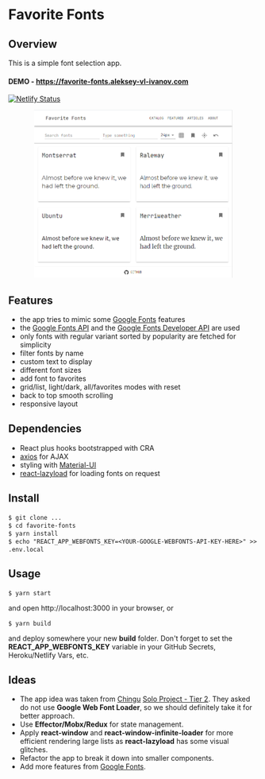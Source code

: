 # Favorite Fonts

## Overview

This is a simple font selection app.

#### DEMO - https://favorite-fonts.aleksey-vl-ivanov.com

[![Netlify Status](https://api.netlify.com/api/v1/badges/1aa71ca4-026f-4ce2-8085-e144ef9ffe0a/deploy-status)](https://app.netlify.com/sites/favorite-fonts-aleksey-vl-ivanov/deploys)

<div align="center">
<img src="favorite-fonts.png" width="400px">
</div>

## Features

- the app tries to mimic some [Google Fonts](https://fonts.google.com) features
- the [Google Fonts API](https://developers.google.com/fonts/docs/getting_started) and the [Google Fonts Developer API](https://developers.google.com/fonts/docs/developer_api) are used
- only fonts with regular variant sorted by popularity are fetched for simplicity
- filter fonts by name
- custom text to display
- different font sizes
- add font to favorites
- grid/list, light/dark, all/favorites modes with reset
- back to top smooth scrolling
- responsive layout

## Dependencies

- React plus hooks bootstrapped with CRA
- [axios](https://github.com/axios/axios) for AJAX
- styling with [Material-UI](https://material-ui.com)
- [react-lazyload](https://github.com/twobin/react-lazyload) for loading fonts on request

## Install

```
$ git clone ...
$ cd favorite-fonts
$ yarn install
$ echo "REACT_APP_WEBFONTS_KEY=<YOUR-GOOGLE-WEBFONTS-API-KEY-HERE>" >> .env.local
```

## Usage

```
$ yarn start
```

and open http://localhost:3000 in your browser, or

```
$ yarn build
```

and deploy somewhere your new **build** folder. Don't forget to set the **REACT_APP_WEBFONTS_KEY** variable in your GitHub Secrets, Heroku/Netlify Vars, etc.

## Ideas

- The app idea was taken from [Chingu](https://www.chingu.io) [Solo Project - Tier 2](https://github.com/chingu-voyages/soloproject-tier2-favfonts). They asked do not use **Google Web Font Loader**, so we should definitely take it for better approach.
- Use **Effector/Mobx/Redux** for state management.
- Apply **react-window** and **react-window-infinite-loader** for more efficient rendering large lists as **react-lazyload** has some visual glitches.
- Refactor the app to break it down into smaller components.
- Add more features from [Google Fonts](https://fonts.google.com).
